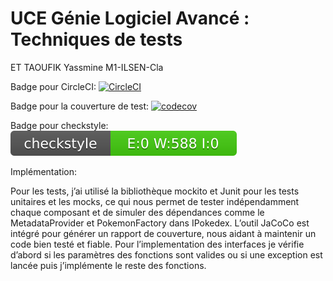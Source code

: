 # UCE Génie Logiciel Avancé : Techniques de tests
ET TAOUFIK Yassmine
M1-ILSEN-Cla

Badge pour CircleCI: [![CircleCI](https://dl.circleci.com/status-badge/img/gh/YassmineEttaoufik/ceri-m1-techniques-de-test/tree/master.svg?style=svg)](https://dl.circleci.com/status-badge/redirect/gh/YassmineEttaoufik/ceri-m1-techniques-de-test/tree/master)

Badge pour la couverture de test: [![codecov](https://codecov.io/github/YassmineEttaoufik/ceri-m1-techniques-de-test/graph/badge.svg?token=CGIUKS6JE9)](https://codecov.io/github/YassmineEttaoufik/ceri-m1-techniques-de-test)

Badge pour checkstyle: ![Checkstyle Badge](https://github.com/YassmineEttaoufik/ceri-m1-techniques-de-test/raw/master/TP-techniques_de_test/checkstyle-result.svg)

Implémentation:

Pour les tests, j’ai utilisé la bibliothèque mockito et Junit pour les tests unitaires et les mocks, ce qui nous permet de tester indépendamment chaque composant et de simuler des dépendances comme le MetadataProvider et PokemonFactory dans IPokedex. 
L’outil JaCoCo est intégré pour générer un rapport de couverture, nous aidant à maintenir un code bien testé et fiable.
Pour l’implementation des interfaces je vérifie d’abord si les paramètres des fonctions sont valides ou si une exception est lancée puis j’implémente le reste des fonctions. 

